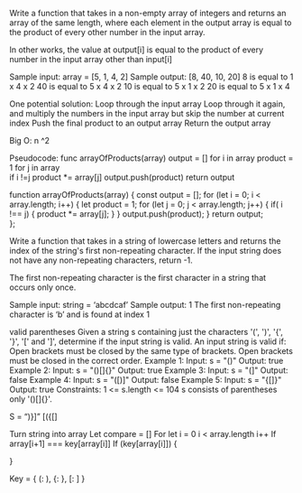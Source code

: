 Write a function that takes in a non-empty array of integers and returns an array of the same length, where each element in the output array is equal to the product of every other number in the input array. 

In other works, the value at output[i] is equal to the product of every number in the input array other than input[i] 

Sample input: array = [5, 1, 4, 2]
Sample output: [8, 40, 10, 20] 
8 is equal to 1 x 4 x 2
40 is equal to 5 x 4 x 2
10 is equal to 5 x 1 x 2
20 is equal to 5 x 1 x 4



One potential solution:
Loop through the input array
Loop through it again, and multiply the numbers in the input array but skip the number at current index
Push the final product to an output array
Return the output array

Big O: n ^2

Pseudocode:
func arrayOfProducts(array)
    output = []
    for i in array
        product = 1
        for j in array            
            if i !=j
              product *= array[j]
        output.push(product)
    return output









function arrayOfProducts(array) {
    const output = [];
    for (let i = 0; i < array.length; i++) {
        let product = 1;
        for (let j = 0; j < array.length; j++) {
            if( i !== j) {
                product *= array[j];
            }
}
output.push(product);
}
return output;    
};






Write a function that takes in a string of lowercase letters and returns the index of the string's first non-repeating character. If the input string does not have any non-repeating characters, return -1.

The first non-repeating character is the first character in a string that occurs only once. 

Sample input: string = ‘abcdcaf’
Sample output: 1
The first non-repeating character is ‘b’ and is found at index 1
















valid parentheses
Given a string s containing just the characters '(', ')', '{', '}', '[' and ']', determine if the input string is valid.
An input string is valid if:
Open brackets must be closed by the same type of brackets.
Open brackets must be closed in the correct order. 
Example 1:
Input: s = "()"
Output: true
Example 2:
Input: s = "()[]{}"
Output: true
Example 3:
Input: s = "(]"
Output: false
Example 4:
Input: s = "([)]"
Output: false
Example 5:
Input: s = "{[]}"
Output: true 
Constraints:
1 <= s.length <= 104
s consists of parentheses only '()[]{}'.








S = “)}]”
[({[]

Turn string into array
Let compare = []
For let i = 0 i < array.length i++
    If array[i+1] === key[array[i]]
    If (key[array[i]]) {

}

Key = {
(: ),
{: },
[: ]
}

